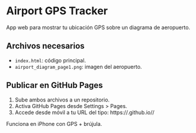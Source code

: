 # Airport GPS Tracker

App web para mostrar tu ubicación GPS sobre un diagrama de aeropuerto.

## Archivos necesarios

- `index.html`: código principal.
- `airport_diagram_page1.png`: imagen del aeropuerto.

## Publicar en GitHub Pages

1. Sube ambos archivos a un repositorio.
2. Activa GitHub Pages desde Settings > Pages.
3. Accede desde móvil a tu URL del tipo:
   https://<usuario>.github.io/<repositorio>/

Funciona en iPhone con GPS + brújula.
